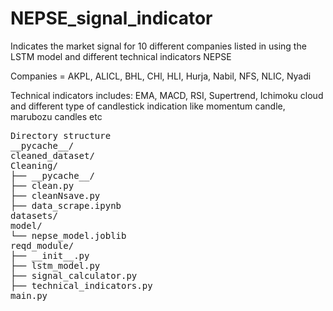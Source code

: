 # NEPSE_signal_indicator
Indicates the market signal for 10 different companies listed in using the LSTM model and different technical indicators NEPSE

Companies = AKPL, ALICL, BHL, CHl, HLI, Hurja, Nabil, NFS, NLIC, Nyadi

Technical indicators includes: EMA, MACD, RSI, Supertrend, Ichimoku cloud and different type of candlestick indication like momentum candle, marubozu candles etc

<pre>
Directory structure
__pycache__/
cleaned_dataset/
Cleaning/
├── __pycache__/
├── clean.py
├── cleanNsave.py
├── data_scrape.ipynb
datasets/
model/
└── nepse_model.joblib
reqd_module/
├── __init__.py
├── lstm_model.py
├── signal_calculator.py
├── technical_indicators.py
main.py
</pre>

